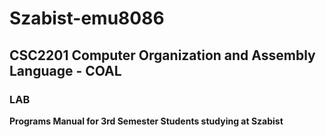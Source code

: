 # Szabist-emu8086

##  CSC2201 Computer Organization and Assembly Language - COAL
### LAB
**Programs Manual for 3rd Semester Students studying at Szabist**